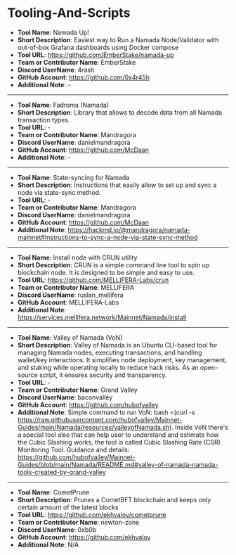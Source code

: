 # Tooling-And-Scripts

- **Tool Name**: Namada Up!
- **Short Description**: Easiest way to Run a Namada Node/Validator with out-of-box Grafana dashboards using Docker compose
- **Tool URL**: https://github.com/EmberStake/namada-up
- **Team or Contributor Name**: EmberStake
- **Discord UserName**: 4rash
- **GitHub Account**: https://github.com/0x4r45h
- **Additional Note**: -

---
- **Tool Name**: Fadroma (Namada)
- **Short Description**: Library that allows to decode data from all Namada transaction types.
- **Tool URL**: -
- **Team or Contributor Name**: Mandragora
- **Discord UserName**: danielmandragora
- **GitHub Account**: https://github.com/McDaan
- **Additional Note**: -

---
- **Tool Name**: State-syncing for Namada
- **Short Description**: Instructions that easily allow to set up and sync a node via state-sync method.
- **Tool URL**: -
- **Team or Contributor Name**: Mandragora
- **Discord UserName**: danielmandragora
- **GitHub Account**: https://github.com/McDaan
- **Additional Note**: https://hackmd.io/@mandragora/namada-mainnet#Instructions-to-sync-a-node-via-state-sync-method

---
- **Tool Name**: Install node with CRUN utility
- **Short Description**: CRUN is a simple command line tool to spin up blockchain node. It is designed to be simple and easy to use.
- **Tool URL**: https://github.com/MELLIFERA-Labs/crun
- **Team or Contributor Name**: MELLIFERA
- **Discord UserName**: ruslan_mellifera
- **GitHub Account**: MELLIFERA-Labs
- **Additional Note**: https://services.mellifera.network/Mainnet/Namada/install

---
- **Tool Name**: Valley of Namada (VoN)
- **Short Description**: Valley of Namada is an Ubuntu CLI-based tool for managing Namada nodes, executing transactions, and handling wallet/key interactions. It simplifies node deployment, key management, and staking while operating locally to reduce hack risks. As an open-source script, it ensures security and transparency.
- **Tool URL**: -
- **Team or Contributor Name**: Grand Valley
- **Discord UserName**: baconvalley
- **GitHub Account**: https://github.com/hubofvalley
- **Additional Note**: Simple command to run VoN: bash <(curl -s https://raw.githubusercontent.com/hubofvalley/Mainnet-Guides/main/Namada/resources/valleyofNamada.sh). Inside VoN there's a special tool also that can help user to understand and estimate how the Cubic Slashing works, the tool is called Cubic Slashing Rate (CSR) Monitoring Tool. Guidance and details: https://github.com/hubofvalley/Mainnet-Guides/blob/main/Namada/README.md#valley-of-namada-namada-tools-created-by-grand-valley

---
- **Tool Name**: CometPrune
- **Short Description**: Prunes a CometBFT blockchain and keeps only certain amount of the latest blocks
- **Tool URL**: https://github.com/ekhvalov/cometprune
- **Team or Contributor Name**: newton-zone
- **Discord UserName**: 0xb0b
- **GitHub Account**: https://github.com/ekhvalov
- **Additional Note**: N/A

